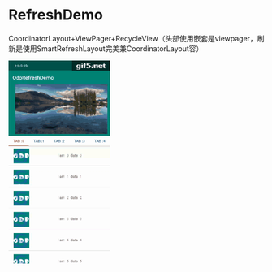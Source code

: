# RefreshDemo
CoordinatorLayout+ViewPager+RecycleView（头部使用嵌套是viewpager，刷新是使用SmartRefreshLayout完美兼CoordinatorLayout容）


  <img src="https://github.com/SeaMyC/RefreshDemo/blob/master/images/test.gif" width="200" height="400" alt="我是缩小后的图"></img>
